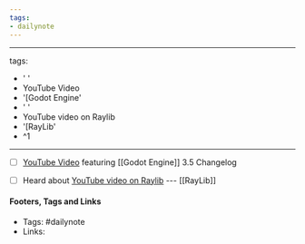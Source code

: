 ```yaml
---
tags:
- dailynote
---
```


---
tags:
- ' '
- YouTube Video
- '[Godot Engine'
- ' '
- YouTube video on Raylib
- '[RayLib'
- ^1
---

- [ ] [YouTube Video](https://www.youtube.com/watch?v=NjIJm2jax68) featuring [[Godot Engine]] 3.5 Changelog
- [ ] Heard about [YouTube video on Raylib](https://www.youtube.com/watch?v=OvnSEq6_DQA)  --- [[RayLib]]


#### Footers, Tags and Links
- Tags: #dailynote      
- Links: 

[^1]: